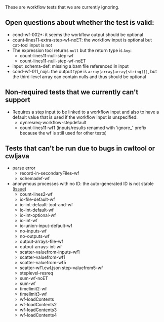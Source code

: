 These are workflow tests that we are currently ignoring.

## Open questions about whether the test is valid:

* cond-wf-002*: it seems the workflow output should be optional
* count-lines11-extra-step-wf-noET: the workflow input is optional but cat-tool input is not
* The expression tool returns `null` but the return type is `Any`:
    * count-lines11-null-step-wf
    * count-lines11-null-step-wf-noET
* input_schema-def: missing a.bam file referenced in input
* cond-wf-011_nojs: the output type is `array[array[array[string]]]`, but the third-level array can contain nulls and thus should be optional 

## Non-required tests that we currently can't support

* Requires a step input to be linked to a workflow input and also to have a default value that is used if the workflow input is unspecified.
    * dynresreq-workflow-stepdefault
    * count-lines11-wf1 (inputs/results renamed with 'ignore_' prefix because the wf is still used for other tests)

## Tests that can't be run due to bugs in cwltool or cwljava

* parse error
    * record-in-secondaryFiles-wf
    * schemadef-wf
* anonymous processes with no ID: the auto-generated ID is not stable ([issue](https://github.com/common-workflow-language/cwltool/issues/1520))
    * count-lines2-wf
    * io-file-default-wf
    * io-int-default-tool-and-wf
    * io-int-default-wf
    * io-int-optional-wf
    * io-int-wf
    * io-union-input-default-wf
    * no-inputs-wf
    * no-outputs-wf
    * output-arrays-file-wf
    * output-arrays-int-wf
    * scatter-valuefrom-inputs-wf1
    * scatter-valuefrom-wf1
    * scatter-valuefrom-wf5
    * scatter-wf1.cwl.json step-valuefrom5-wf
    * steplevel-resreq
    * sum-wf-noET
    * sum-wf
    * timelimit2-wf
    * timelimit3-wf
    * wf-loadContents
    * wf-loadContents2
    * wf-loadContents3
    * wf-loadContents4